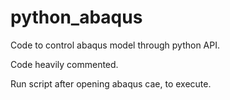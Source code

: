 # python_abaqus

Code to control abaqus model through python API. 

Code heavily commented. 

Run script after opening abaqus cae, to execute. 
